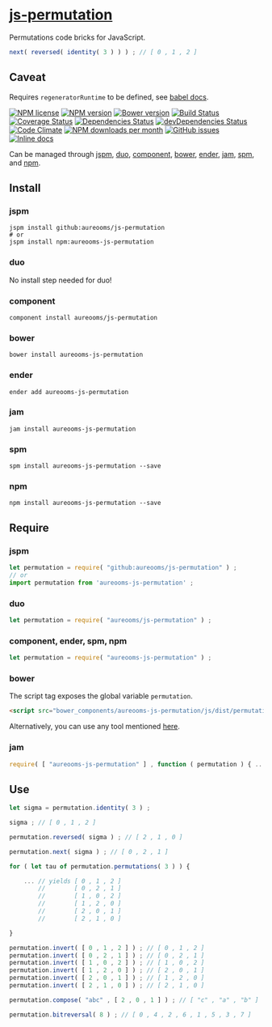 [js-permutation](http://aureooms.github.io/js-permutation)
==

Permutations code bricks for JavaScript.

```js
next( reversed( identity( 3 ) ) ) ; // [ 0 , 1 , 2 ]
```

## Caveat

Requires `regeneratorRuntime` to be defined, see
[babel docs](http://babeljs.io/docs/usage/polyfill/).

[![NPM license](http://img.shields.io/npm/l/aureooms-js-permutation.svg?style=flat)](https://raw.githubusercontent.com/aureooms/js-permutation/master/LICENSE)
[![NPM version](http://img.shields.io/npm/v/aureooms-js-permutation.svg?style=flat)](https://www.npmjs.org/package/aureooms-js-permutation)
[![Bower version](http://img.shields.io/bower/v/aureooms-js-permutation.svg?style=flat)](http://bower.io/search/?q=aureooms-js-permutation)
[![Build Status](http://img.shields.io/travis/aureooms/js-permutation.svg?style=flat)](https://travis-ci.org/aureooms/js-permutation)
[![Coverage Status](http://img.shields.io/coveralls/aureooms/js-permutation.svg?style=flat)](https://coveralls.io/r/aureooms/js-permutation)
[![Dependencies Status](http://img.shields.io/david/aureooms/js-permutation.svg?style=flat)](https://david-dm.org/aureooms/js-permutation#info=dependencies)
[![devDependencies Status](http://img.shields.io/david/dev/aureooms/js-permutation.svg?style=flat)](https://david-dm.org/aureooms/js-permutation#info=devDependencies)
[![Code Climate](http://img.shields.io/codeclimate/github/aureooms/js-permutation.svg?style=flat)](https://codeclimate.com/github/aureooms/js-permutation)
[![NPM downloads per month](http://img.shields.io/npm/dm/aureooms-js-permutation.svg?style=flat)](https://www.npmjs.org/package/aureooms-js-permutation)
[![GitHub issues](http://img.shields.io/github/issues/aureooms/js-permutation.svg?style=flat)](https://github.com/aureooms/js-permutation/issues)
[![Inline docs](http://inch-ci.org/github/aureooms/js-permutation.svg?branch=master&style=shields)](http://inch-ci.org/github/aureooms/js-permutation)

Can be managed through [jspm](https://github.com/jspm/jspm-cli),
[duo](https://github.com/duojs/duo),
[component](https://github.com/componentjs/component),
[bower](https://github.com/bower/bower),
[ender](https://github.com/ender-js/Ender),
[jam](https://github.com/caolan/jam),
[spm](https://github.com/spmjs/spm),
and [npm](https://github.com/npm/npm).

## Install

### jspm
```terminal
jspm install github:aureooms/js-permutation
# or
jspm install npm:aureooms-js-permutation
```
### duo
No install step needed for duo!

### component
```terminal
component install aureooms/js-permutation
```

### bower
```terminal
bower install aureooms-js-permutation
```

### ender
```terminal
ender add aureooms-js-permutation
```

### jam
```terminal
jam install aureooms-js-permutation
```

### spm
```terminal
spm install aureooms-js-permutation --save
```

### npm
```terminal
npm install aureooms-js-permutation --save
```

## Require
### jspm
```js
let permutation = require( "github:aureooms/js-permutation" ) ;
// or
import permutation from 'aureooms-js-permutation' ;
```
### duo
```js
let permutation = require( "aureooms/js-permutation" ) ;
```

### component, ender, spm, npm
```js
let permutation = require( "aureooms-js-permutation" ) ;
```

### bower
The script tag exposes the global variable `permutation`.
```html
<script src="bower_components/aureooms-js-permutation/js/dist/permutation.min.js"></script>
```
Alternatively, you can use any tool mentioned [here](http://bower.io/docs/tools/).

### jam
```js
require( [ "aureooms-js-permutation" ] , function ( permutation ) { ... } ) ;
```

## Use

```js
let sigma = permutation.identity( 3 ) ;

sigma ; // [ 0 , 1 , 2 ]

permutation.reversed( sigma ) ; // [ 2 , 1 , 0 ]

permutation.next( sigma ) ; // [ 0 , 2 , 1 ]

for ( let tau of permutation.permutations( 3 ) ) {

	... // yields [ 0 , 1 , 2 ]
	    //        [ 0 , 2 , 1 ]
	    //        [ 1 , 0 , 2 ]
	    //        [ 1 , 2 , 0 ]
	    //        [ 2 , 0 , 1 ]
	    //        [ 2 , 1 , 0 ]

}

permutation.invert( [ 0 , 1 , 2 ] ) ; // [ 0 , 1 , 2 ]
permutation.invert( [ 0 , 2 , 1 ] ) ; // [ 0 , 2 , 1 ]
permutation.invert( [ 1 , 0 , 2 ] ) ; // [ 1 , 0 , 2 ]
permutation.invert( [ 1 , 2 , 0 ] ) ; // [ 2 , 0 , 1 ]
permutation.invert( [ 2 , 0 , 1 ] ) ; // [ 1 , 2 , 0 ]
permutation.invert( [ 2 , 1 , 0 ] ) ; // [ 2 , 1 , 0 ]

permutation.compose( "abc" , [ 2 , 0 , 1 ] ) ; // [ "c" , "a" , "b" ]

permutation.bitreversal( 8 ) ; // [ 0 , 4 , 2 , 6 , 1 , 5 , 3 , 7 ]
```
